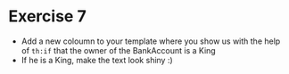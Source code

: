 # Exercise 7

 - Add a new coloumn to your template where you show us with the help of `th:if`
   that the owner of the BankAccount is a King
 - If he is a King, make the text look shiny :)
